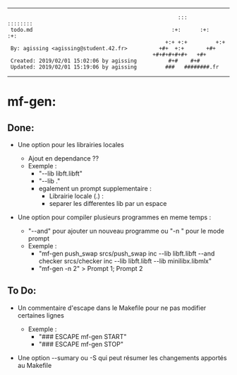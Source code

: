 ********************************************************************************
                                                                                
                                                          :::      ::::::::     
     todo.md                                            :+:      :+:    :+:     
                                                      +:+ +:+         +:+       
     By: agissing <agissing@student.42.fr>          +#+  +:+       +#+          
                                                  +#+#+#+#+#+   +#+             
     Created: 2019/02/01 15:02:06 by agissing          #+#    #+#               
     Updated: 2019/02/01 15:19:06 by agissing         ###   ########.fr         
                                                                                
********************************************************************************


# mf-gen:
## Done:
- Une option pour les librairies locales
  - Ajout en dependance ??
  - Exemple :
  	- "--lib libft.libft"
	- "--lib <nom-de-dossier>.<nom-de-la-lib>"
	- egalement un prompt supplementaire :
	  - Librairie locale (<dirname>.<libname>) :
	  - separer les differentes lib par un espace

- Une option pour compiler plusieurs programmes en meme temps :
  - "--and" pour ajouter un nouveau programme ou "-n <nbr>" pour le mode prompt
  - Exemple :
  	- "mf-gen push_swap srcs/push_swap inc --lib libft.libft --and checker srcs/checker inc --lib libft.libft --lib minilibx.libmlx"
	- "mf-gen -n 2" > Prompt 1; Prompt 2

## To Do:
- Un commentaire d'escape dans le Makefile pour ne pas modifier certaines lignes
  - Exemple :
  	- "### ESCAPE mf-gen START"
	- "### ESCAPE mf-gen STOP"

- Une option --sumary ou -S qui peut résumer les changements apportés au Makefile
